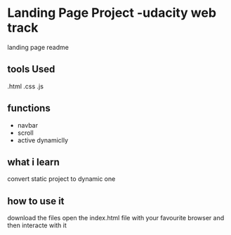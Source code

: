 # Landing Page Project -udacity web track
landing page readme

## tools Used 
.html
.css
.js 

## functions 
- navbar
- scroll
- active dynamiclly

## what i learn 
convert static project to dynamic one

## how to use it 
download the files
open the index.html file with your favourite browser 
and then interacte with it 

